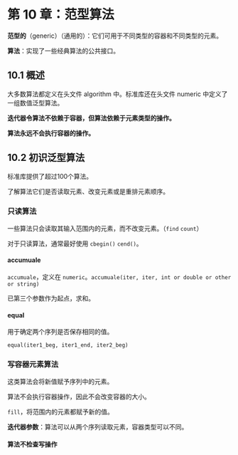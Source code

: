 # 第 10 章：范型算法

**范型的**（generic）（通用的）：它们可用于不同类型的容器和不同类型的元素。

**算法**：实现了一些经典算法的公共接口。

## 10.1 概述

大多数算法都定义在头文件 algorithm 中。标准库还在头文件 numeric 中定义了一组数值泛型算法。

**迭代器令算法不依赖于容器，但算法依赖于元素类型的操作。**

**算法永远不会执行容器的操作。**



## 10.2 初识泛型算法

标准库提供了超过100个算法。

了解算法它们是否读取元素、改变元素或是重排元素顺序。

### 只读算法

一些算法只会读取其输入范围内的元素，而不改变元素。（`find` `count`）

对于只读算法，通常最好使用 `cbegin()` `cend()`。

#### accumuale

 `accumuale`，定义在 `numeric`。`accumuale(iter, iter, int or double or other or string)`

已第三个参数作为起点，求和。

#### equal

用于确定两个序列是否保存相同的值。

`equal(iter1_beg, iter1_end, iter2_beg)`

### 写容器元素算法

这类算法会将新值赋予序列中的元素。

算法不会执行容器操作，因此不会改变容器的大小。

`fill`，将范围内的元素都赋予新的值。



**迭代器参数**：算法可以从两个序列读取元素，容器类型可以不同。



#### 算法不检查写操作

